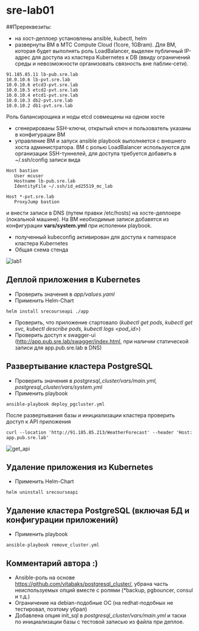 # sre-lab01

##Пререквезиты: 
 - на хост-деплоер установлены ansible, kubectl, helm
 - развернуты ВМ в МТС Compute Cloud (1core, 1GBram). Для ВМ, которая будет выполнять роль LoadBalancer, выделен публичный IP-адрес для доступа из кластера Kubernetes к DB (ввиду ограничений среды и невозможности организовать связность вне паблик-сети).

```
91.185.85.11 lb-pub.sre.lab
10.0.10.6 lb-pvt.sre.lab
10.0.10.6 etcd3-pvt.sre.lab
10.0.10.5 etcd2-pvt.sre.lab
10.0.10.4 etcd1-pvt.sre.lab
10.0.10.3 db2-pvt.sre.lab
10.0.10.2 db1-pvt.sre.lab
```
Роль балансирощика и ноды etcd совмещены на одном хосте
 - сгенерированы SSH-ключи, открытый ключ и пользователь указаны в конфигурации ВМ
 - управление ВМ и запуск ansible playbook выполняется с внешнего хоста администратора. ВМ с ролью LoadBalancer используются для организации SSH-туннелей, для доступа требуется добавить в ~/.ssh/config записи вида
```
Host bastion
   User mcuser
   Hostname lb-pub.sre.lab
   IdentityFile ~/.ssh/id_ed25519_mc_lab

Host *-pvt.sre.lab
   ProxyJump bastion
```
и внести записи в DNS (путем правки /etc/hosts) на хосте-деплоере (локальной машине). На ВМ необходимые записи добавятся из конфигурации **vars/system.yml** при исполении playbook.
 - полученный kubeconfig активирован для доступа к namespace кластера Kubernetes 
 - Общая схема стенда

![lab1](https://github.com/vergorun/sre-lab01/assets/36616396/8cd43c47-2771-4fef-ab04-75f9946dff62)

## Деплой приложения в Kubernetes
- Проверить значения в *app/values.yaml*
- Применить Helm-Chart
```
helm install srecourseapi ./app
```
- Проверить, что приложение стартовало (*kubectl get pods, kubectl get svc, kubectl describe pods, kubectl logs <pod_id>*)
- Проверить доступ к swagger-ui (http://app.pub.sre.lab/swagger/index.html, при наличии статической записи для app.pub.sre.lab в DNS)
## Развертывание кластера PostgreSQL
- Проверить значения в *postgresql_cluster/vars/main.yml, postgresql_cluster/vars/system.yml*
- Применить playbook
```
ansible-playbook deploy_pgcluster.yml
```

После развертывания базы и инициализации кластера проверить доступ к API приложения
```
curl --location 'http://91.185.85.213/WeatherForecast' --header 'Host: app.pub.sre.lab'
```
![get_api](https://github.com/vergorun/sre-lab01/assets/36616396/10ce8bce-6836-4bbd-ba00-7772286d7da1)

## Удаление приложения из Kubernetes
- Применить Helm-Chart
```
helm uninstall srecourseapi
```

## Удаление кластера PostgreSQL (включая БД и конфигурации приложений)
- Применить playbook
```
ansible-playbook remove_cluster.yml
```

## Комментарий автора :)

- Ansible-роль на основе https://github.com/vitabaks/postgresql_cluster/, убрана часть неиспользуемых опций вместе с ролями (*backup, pgbouncer, consul и т.д.)
- Ограничение на debian-подобные ОС (на redhat-подобных не тестировал, поэтому убрал)
- Добавлена опция init_sql в *postgresql_cluster/vars/main.yml* и таски по инициализации базы с тестовой записью из файла при деплое.

